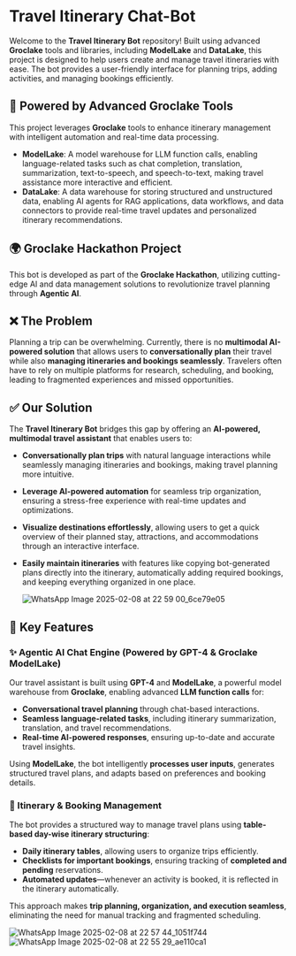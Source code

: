 # Travel Itinerary Chat-Bot
Welcome to the **Travel Itinerary Bot** repository! Built using advanced **Groclake** tools and libraries, including **ModelLake** and **DataLake**, this project is designed to help users create and manage travel itineraries with ease. The bot provides a user-friendly interface for planning trips, adding activities, and managing bookings efficiently.  

## 🚀 Powered by Advanced Groclake Tools  

This project leverages **Groclake** tools to enhance itinerary management with intelligent automation and real-time data processing.

- **ModelLake**: A model warehouse for LLM function calls, enabling language-related tasks such as chat completion, translation, summarization, text-to-speech, and speech-to-text, making travel assistance more interactive and efficient.  
- **DataLake**: A data warehouse for storing structured and unstructured data, enabling AI agents for RAG applications, data workflows, and data connectors to provide real-time travel updates and personalized itinerary recommendations.

## 🌍 Groclake Hackathon Project  

This bot is developed as part of the **Groclake Hackathon**, utilizing cutting-edge AI and data management solutions to revolutionize travel planning through **Agentic AI**.

## ❌ The Problem  

Planning a trip can be overwhelming. Currently, there is no **multimodal AI-powered solution** that allows users to **conversationally plan** their travel while also **managing itineraries and bookings seamlessly**. Travelers often have to rely on multiple platforms for research, scheduling, and booking, leading to fragmented experiences and missed opportunities.  

## ✅ Our Solution  

The **Travel Itinerary Bot** bridges this gap by offering an **AI-powered, multimodal travel assistant** that enables users to:  

- **Conversationally plan trips** with natural language interactions while seamlessly managing itineraries and bookings, making travel planning more intuitive.  
- **Leverage AI-powered automation** for seamless trip organization, ensuring a stress-free experience with real-time updates and optimizations.  
- **Visualize destinations effortlessly**, allowing users to get a quick overview of their planned stay, attractions, and accommodations through an interactive interface.  
- **Easily maintain itineraries** with features like copying bot-generated plans directly into the itinerary, automatically adding required bookings, and keeping everything organized in one place.

  ![WhatsApp Image 2025-02-08 at 22 59 00_6ce79e05](https://github.com/user-attachments/assets/ebbfc363-df65-4c32-a54b-ca9bdcbb382c)

## 🌟 Key Features

### ✨ Agentic AI Chat Engine (Powered by GPT-4 & Groclake ModelLake)  

Our travel assistant is built using **GPT-4** and **ModelLake**, a powerful model warehouse from **Groclake**, enabling advanced **LLM function calls** for:  

- **Conversational travel planning** through chat-based interactions.  
- **Seamless language-related tasks**, including itinerary summarization, translation, and travel recommendations.  
- **Real-time AI-powered responses**, ensuring up-to-date and accurate travel insights.  

Using **ModelLake**, the bot intelligently **processes user inputs**, generates structured travel plans, and adapts based on preferences and booking details.  

### 📅 Itinerary & Booking Management  

The bot provides a structured way to manage travel plans using **table-based day-wise itinerary structuring**:  

- **Daily itinerary tables**, allowing users to organize trips efficiently.  
- **Checklists for important bookings**, ensuring tracking of **completed and pending** reservations.  
- **Automated updates**—whenever an activity is booked, it is reflected in the itinerary automatically.  

This approach makes **trip planning, organization, and execution seamless**, eliminating the need for manual tracking and fragmented scheduling.  

![WhatsApp Image 2025-02-08 at 22 57 44_1051f744](https://github.com/user-attachments/assets/9081353e-4637-444d-a0fe-7d732848918c) ![WhatsApp Image 2025-02-08 at 22 55 29_ae110ca1](https://github.com/user-attachments/assets/2eb7b669-2fc6-415c-8d80-3aa0430d942a)




